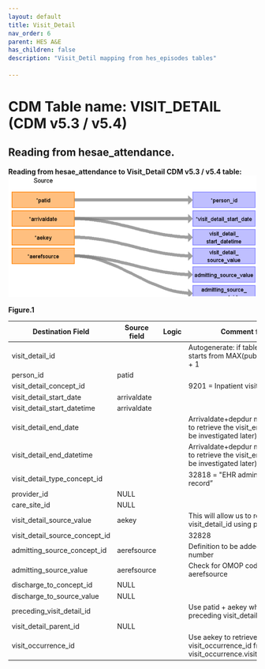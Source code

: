 ```yaml
---
layout: default
title: Visit_Detail
nav_order: 6
parent: HES A&E
has_children: false
description: "Visit_Detil mapping from hes_episodes tables"

---
```



# CDM Table name: VISIT_DETAIL (CDM v5.3 / v5.4)

## Reading from hesae_attendance.

**Reading from hesae_attendance to Visit_Detail CDM v5.3 / v5.4 table:**
![](images/image4.png)

**Figure.1**

| Destination Field | Source field | Logic | Comment field |
| --- | --- | --- | --- |
| visit_detail_id |  |  | Autogenerate: if table is empty, starts from MAX(public.visit_detail) + 1|
| person_id | patid |  |  |
| visit_detail_concept_id |  |  | 9201 = Inpatient visit |
| visit_detail_start_date | arrivaldate | |  |
| visit_detail_start_datetime | arrivaldate | |  |
| visit_detail_end_date |  | | Arrivaldate+depdur may allow us to retrieve the visit_end_date (To be investigated later)|
| visit_detail_end_datetime | | |  Arrivaldate+depdur may allow us to retrieve the visit_end_date (To be investigated later)|
| visit_detail_type_concept_id |  |  | 32818 = "EHR administration record” |
| provider_id |NULL |  | |
| care_site_id |NULL |  |  |
| visit_detail_source_value | aekey | | This will allow us to retrieve visit_detail_id using patid. |
| visit_detail_source_concept_id |  |  | 32828 |
| admitting_source_concept_id | aerefsource |  | Definition to be added instead of number |
| admitting_source_value | aerefsource |  | Check for OMOP codes from aerefsource |
| discharge_to_concept_id |NULL |  |  |
| discharge_to_source_value |  NULL|  |  |
| preceding_visit_detail_id |  |  | Use patid + aekey where to get the preceding visit_detail_id if any.|
| visit_detail_parent_id | NULL |  |  |
| visit_occurrence_id |  |  | Use aekey to retrieve visit_occurrence_id from visit_occurrence.visit_source_value |